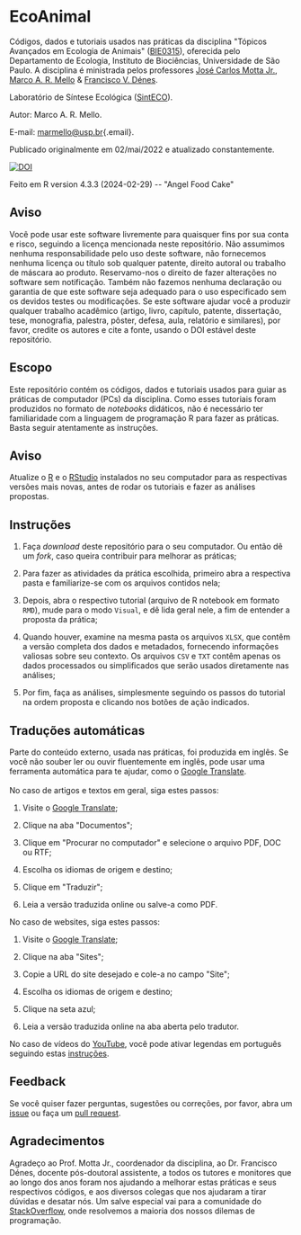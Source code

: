 # EcoAnimal

Códigos, dados e tutoriais usados nas práticas da disciplina "Tópicos Avançados em Ecologia de Animais" ([BIE0315](https://uspdigital.usp.br/jupiterweb/obterDisciplina?nomdis=&sgldis=bie0315)), oferecida pelo Departamento de Ecologia, Instituto de Biociências, Universidade de São Paulo. A disciplina é ministrada pelos professores [José Carlos Motta Jr.](https://bv.fapesp.br/pt/pesquisador/6205/jose-carlos-motta-junior/), [Marco A. R. Mello](https://marcomellolab.wordpress.com) & [Francisco V. Dénes](https://bv.fapesp.br/pt/pesquisador/61270/francisco-voeroes-denes/).

Laboratório de Síntese Ecológica ([SintECO](https://marcomellolab.wordpress.com)).

Autor: Marco A. R. Mello.

E-mail: [marmello\@usp.br](mailto:marmello@usp.br){.email}.

Publicado originalmente em 02/mai/2022 e atualizado constantemente.

[![DOI](https://zenodo.org/badge/DOI/10.5281/zenodo.11093598.svg)](https://doi.org/10.5281/zenodo.11093598)

Feito em R version 4.3.3 (2024-02-29) -- "Angel Food Cake"

## Aviso

Você pode usar este software livremente para quaisquer fins por sua conta e risco, seguindo a licença mencionada neste repositório. Não assumimos nenhuma responsabilidade pelo uso deste software, não fornecemos nenhuma licença ou título sob qualquer patente, direito autoral ou trabalho de máscara ao produto. Reservamo-nos o direito de fazer alterações no software sem notificação. Também não fazemos nenhuma declaração ou garantia de que este software seja adequado para o uso especificado sem os devidos testes ou modificações. Se este software ajudar você a produzir qualquer trabalho acadêmico (artigo, livro, capítulo, patente, dissertação, tese, monografia, palestra, pôster, defesa, aula, relatório e similares), por favor, credite os autores e cite a fonte, usando o DOI estável deste repositório.

## Escopo

Este repositório contém os códigos, dados e tutoriais usados para guiar as práticas de computador (PCs) da disciplina. Como esses tutoriais foram produzidos no formato de *notebooks* didáticos, não é necessário ter familiaridade com a linguagem de programação R para fazer as práticas. Basta seguir atentamente as instruções.

## Aviso

Atualize o [R](https://www.r-project.org) e o [RStudio](https://posit.co) instalados no seu computador para as respectivas versões mais novas, antes de rodar os tutoriais e fazer as análises propostas.

## Instruções

1.  Faça *download* deste repositório para o seu computador. Ou então dê um *fork*, caso queira contribuir para melhorar as práticas;

2.  Para fazer as atividades da prática escolhida, primeiro abra a respectiva pasta e familiarize-se com os arquivos contidos nela;

3.  Depois, abra o respectivo tutorial (arquivo de R notebook em formato `RMD`), mude para o modo `Visual`, e dê lida geral nele, a fim de entender a proposta da prática;

4.  Quando houver, examine na mesma pasta os arquivos `XLSX`, que contêm a versão completa dos dados e metadados, fornecendo informações valiosas sobre seu contexto. Os arquivos `CSV` e `TXT` contêm apenas os dados processados ou simplificados que serão usados diretamente nas análises;

5.  Por fim, faça as análises, simplesmente seguindo os passos do tutorial na ordem proposta e clicando nos botões de ação indicados.

## Traduções automáticas

Parte do conteúdo externo, usada nas práticas, foi produzida em inglês. Se você não souber ler ou ouvir fluentemente em inglês, pode usar uma ferramenta automática para te ajudar, como o [Google Translate](https://translate.google.com).\
\
No caso de artigos e textos em geral, siga estes passos:

1.  Visite o [Google Translate](https://translate.google.com);

2.  Clique na aba "Documentos";

3.  Clique em "Procurar no computador" e selecione o arquivo PDF, DOC ou RTF;

4.  Escolha os idiomas de origem e destino;

5.  Clique em "Traduzir";

6.  Leia a versão traduzida online ou salve-a como PDF.

No caso de websites, siga estes passos:

1.  Visite o [Google Translate](https://translate.google.com);

2.  Clique na aba "Sites";

3.  Copie a URL do site desejado e cole-a no campo "Site";

4.  Escolha os idiomas de origem e destino;

5.  Clique na seta azul;

6.  Leia a versão traduzida online na aba aberta pelo tradutor.

No caso de vídeos do [YouTube](https://www.youtube.com), você pode ativar legendas em português seguindo estas [instruções](https://support.google.com/youtube/answer/100078?hl=pt-BR&co=GENIE.Platform%3DDesktop).

## Feedback

Se você quiser fazer perguntas, sugestões ou correções, por favor, abra um [issue](https://github.com/marmello77/EcoAnimal/issues) ou faça um [pull request](https://github.com/marmello77/EcoAnimal/pulls).

## Agradecimentos

Agradeço ao Prof. Motta Jr., coordenador da disciplina, ao Dr. Francisco Dénes, docente pós-doutoral assistente, a todos os tutores e monitores que ao longo dos anos foram nos ajudando a melhorar estas práticas e seus respectivos códigos, e aos diversos colegas que nos ajudaram a tirar dúvidas e desatar nós. Um salve especial vai para a comunidade do [StackOverflow](https://stackoverflow.com), onde resolvemos a maioria dos nossos dilemas de programação.
